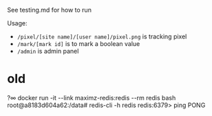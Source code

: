 
See testing.md for how to run

Usage:

* `/pixel/[site name]/[user name]/pixel.png` is tracking pixel
* `/mark/[mark id]` is to mark a boolean value
* `/admin` is admin panel


# old
?∞ docker run -it --link maximz-redis:redis --rm redis bash
root@a8183d604a62:/data# redis-cli -h redis
redis:6379> ping
PONG